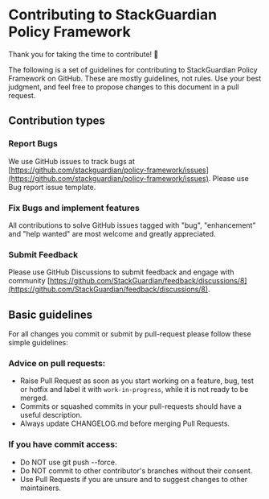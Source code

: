 # Contributing to StackGuardian Policy Framework

Thank you for taking the time to contribute! 🎉

The following is a set of guidelines for contributing to StackGuardian Policy Framework on GitHub. These are mostly guidelines, not rules. Use your best judgment, and feel free to propose changes to this document in a pull request.

## Contribution types

### Report Bugs

We use GitHub issues to track bugs at [https://github.com/stackguardian/policy-framework/issues](https://github.com/stackguardian/policy-framework/issues). Please use Bug report issue template.

### Fix Bugs and implement features

All contributions to solve GitHub issues tagged with "bug", "enhancement" and "help wanted" are most welcome and greatly appreciated.

### Submit Feedback

Please use GitHub Discussions to submit feedback and engage with community [https://github.com/StackGuardian/feedback/discussions/8](https://github.com/StackGuardian/feedback/discussions/8).


## Basic guidelines

For all changes you commit or submit by pull-request please follow these simple guidelines:

### Advice on pull requests:

* Raise Pull Request as soon as you start working on a feature, bug, test or hotfix and label it with `work-in-progress`, while it is not ready to be merged.
* Commits or squashed commits in your pull-requests should have a useful description.
* Always update CHANGELOG.md before merging Pull Requests.

### If you have commit access:

* Do NOT use git push --force.
* Do NOT commit to other contributor's branches without their consent.
* Use Pull Requests if you are unsure and to suggest changes to other maintainers.